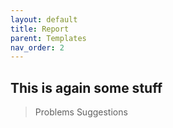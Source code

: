 ```yaml
---
layout: default
title: Report
parent: Templates
nav_order: 2
---
```


## This is again some stuff

> Problems
> Suggestions
